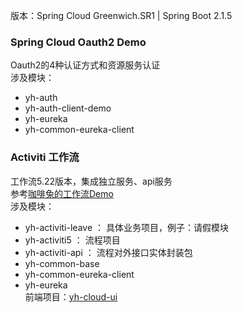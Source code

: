 
版本：Spring Cloud Greenwich.SR1 | Spring Boot 2.1.5

### Spring Cloud Oauth2 Demo
Oauth2的4种认证方式和资源服务认证  
涉及模块：
- yh-auth
- yh-auth-client-demo
- yh-eureka
- yh-common-eureka-client


### Activiti 工作流
工作流5.22版本，集成独立服务、api服务  
参考[咖啡兔的工作流Demo](https://github.com/henryyan/kft-activiti-demo)  
涉及模块：
- yh-activiti-leave ：   具体业务项目，例子：请假模块
- yh-activiti5      ：   流程项目
- yh-activiti-api   ：   流程对外接口实体封装包
- yh-common-base
- yh-common-eureka-client
- yh-eureka  
前端项目：[yh-cloud-ui](https://github.com/huhuhan/yh-cloud-ui)